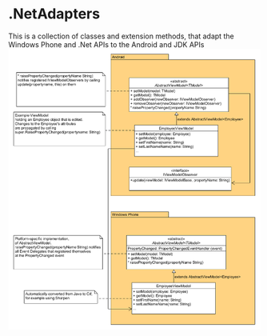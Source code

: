 # .NetAdapters
This is a collection of classes and extension methods, that adapt the Windows Phone and .Net APIs to the Android and JDK APIs
![UML class diagramm showing an example usage of the AbstractVuiewModel class](https://github.com/TilStehle/.NetAdapters/blob/master/Abstract_ViewModels.png)
